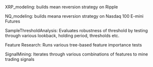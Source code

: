 XRP_modeling: builds mean reversion strategy on Ripple

NQ_modeling: builds meana reversion strategy on Nasdaq 100 E-mini Futures

SampleThresholdAnalysis: Evaluates robustness of threshold by testing through various lookback, holding period, thresholds etc.

Feature Research: Runs various tree-based feature importance tests

SignalMining: Iterates through various combinations of features to mine trading signals

